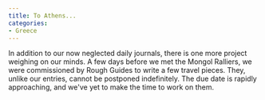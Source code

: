 ```yaml
---
title: To Athens...
categories:
- Greece
---
```

In addition to our now neglected daily journals, there is one more project weighing on our minds. A few days before we met the Mongol Ralliers, we were commissioned by Rough Guides to write a few travel pieces. They, unlike our entries, cannot be postponed indefinitely. The due date is rapidly approaching, and we've yet to make the time to work on them.  

